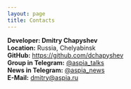 ```yaml
---
layout: page
title: Contacts
---
```


<div class="bs-wrap bs-wrap-jumbotron jumbotron">
<b>Developer: Dmitry Chapyshev</b>
<br/>
<b>Location:</b> Russia, Chelyabinsk
<br/>
<b>GitHub:</b> <a href="https://github.com/dchapyshev">https://github.com/dchapyshev</a>
<br/>
<b>Group in Telegram:</b> <a href="https://t.me/aspia_talks">@aspia_talks</a>
<br/>
<b>News in Telegram:</b> <a href="https://t.me/aspia_news">@aspia_news</a>
<br/>
<b>E-Mail:</b> <a href="mailto:dmitry@aspia.ru">dmitry@aspia.ru</a>
<div>
